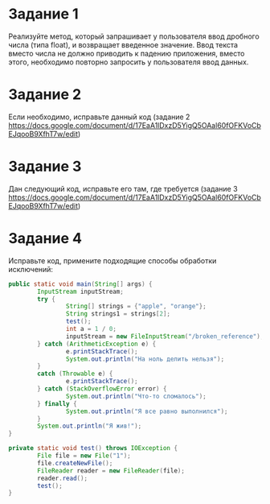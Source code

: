 # Задание 1
Реализуйте метод, который запрашивает у пользователя ввод дробного числа (типа float), и возвращает введенное значение. Ввод текста вместо числа не должно приводить к падению приложения, вместо этого, необходимо повторно запросить у пользователя ввод данных.

# Задание 2
Если необходимо, исправьте данный код (задание 2 https://docs.google.com/document/d/17EaA1lDxzD5YigQ5OAal60fOFKVoCbEJqooB9XfhT7w/edit)

# Задание 3
Дан следующий код, исправьте его там, где требуется (задание 3 https://docs.google.com/document/d/17EaA1lDxzD5YigQ5OAal60fOFKVoCbEJqooB9XfhT7w/edit)

# Задание 4
Исправьте код, примените подходящие способы обработки исключений:

``` java
public static void main(String[] args) {
        InputStream inputStream;
        try {
                String[] strings = {"apple", "orange"};
                String strings1 = strings[2];
                test();
                int a = 1 / 0;
                inputStream = new FileInputStream("/broken_reference");
        } catch (ArithmeticException e) {
                e.printStackTrace();
                System.out.println("На ноль делить нельзя");
        }
        catch (Throwable e) {
                e.printStackTrace();
        } catch (StackOverflowError error) {
                System.out.println("Что-то сломалось");
        } finally {
                System.out.println("Я все равно выполнился");
        }
        System.out.println("Я жив!");
}

private static void test() throws IOException {
        File file = new File("1");
        file.createNewFile();
        FileReader reader = new FileReader(file);
        reader.read();
        test();
}
 ```